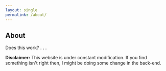 ```yaml
---
layout: single
permalink: /about/
---
```


## About

Does this work?
.
.
.

**Disclaimer:** This website is under constant modification. 
If you find something isn't right then,
I might be doing some change in the back-end.